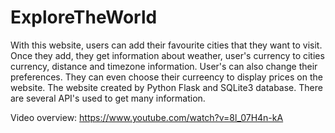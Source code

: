 # ExploreTheWorld

With this website, users can add their favourite cities that they want to visit. Once they add, they get information about weather, user's currency to cities currency,
distance and timezone information. User's can also change their preferences. They can even choose their curreency to display prices on the website. The website created by
Python Flask and SQLite3 database. There are several API's used to get many information.

Video overview: https://www.youtube.com/watch?v=8l_07H4n-kA
